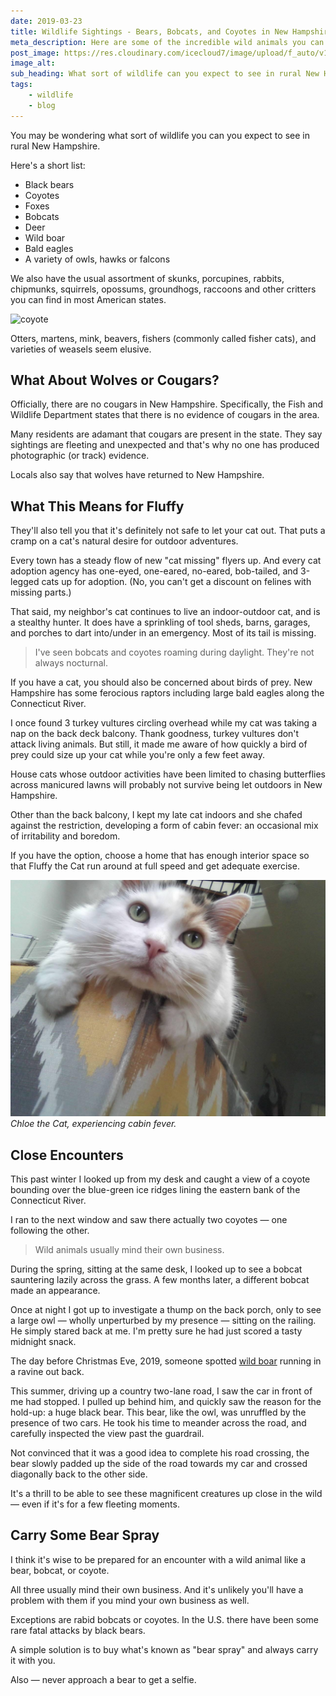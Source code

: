 ```yaml
---
date: 2019-03-23
title: Wildlife Sightings - Bears, Bobcats, and Coyotes in New Hampshire
meta_description: Here are some of the incredible wild animals you can expect to see or encounter once you move to New Hampshre.
post_image: https://res.cloudinary.com/icecloud7/image/upload/f_auto/v1570511812/ruralnh/coyote_nslzqu.png
image_alt: 
sub_heading: What sort of wildlife can you expect to see in rural New Hampshire? Are there really cougars and wolves in the granite state? And what does all this mean for Fluffy the Cat?
tags:
    - wildlife
    - blog
---
```


You may be wondering what sort of wildlife you can you expect to see in rural New Hampshire. 

Here's a short list:

* Black bears
* Coyotes 
* Foxes
* Bobcats
* Deer
* Wild boar
* Bald eagles
* A variety of owls, hawks or falcons

We also have the usual assortment of skunks, porcupines, rabbits, chipmunks, squirrels, opossums, groundhogs, raccoons and other critters you can find in most American states. 

![coyote](https://res.cloudinary.com/icecloud7/image/upload/w_auto,f_auto,q_auto/v1570511812/ruralnh/coyote_nslzqu.png)

Otters, martens, mink, beavers, fishers (commonly called fisher cats), and varieties of weasels seem elusive. 

## What About Wolves or Cougars?

Officially, there are no cougars in New Hampshire. Specifically, the Fish and Wildlife Department states that there is no evidence of cougars in the area. 

Many residents are adamant that cougars are present in the state. They say sightings are fleeting and unexpected and that's why no one has produced photographic (or track) evidence. 

Locals also say that wolves have returned to New Hampshire.

## What This Means for Fluffy

They'll also tell you that it's definitely not safe to let your cat out. That puts a cramp on a cat's natural desire for outdoor adventures. 

Every town has a steady flow of new "cat missing" flyers up. And every cat adoption agency has one-eyed, one-eared, no-eared, bob-tailed, and 3-legged cats up for adoption. (No, you can't get a discount on felines with missing parts.)

That said, my neighbor's cat continues to live an indoor-outdoor cat, and is a stealthy hunter. It does have a sprinkling of tool sheds, barns, garages, and porches to dart into/under in an emergency. Most of its tail is missing.

> I've seen bobcats and coyotes roaming during daylight. They're not always nocturnal.

If you have a cat, you should also be concerned about birds of prey. New Hampshire has some ferocious raptors including large bald eagles along the Connecticut River.

I once found 3 turkey vultures circling overhead while my cat was taking a nap on the back deck balcony. Thank goodness, turkey vultures don't attack living animals. But still, it made me aware of how quickly a bird of prey could size up your cat while you're only a few feet away.

House cats whose outdoor activities have been limited to chasing butterflies across manicured lawns will probably not survive being let outdoors in New Hampshire. 

Other than the back balcony, I kept my late cat indoors and she chafed against the restriction, developing a form of cabin fever: an occasional mix of irritability and boredom.

If you have the option, choose a home that has enough interior space so that Fluffy the Cat run around at full speed and get adequate exercise. 

<img src="/images/chloe-on-pouf.jpeg">
<em>Chloe the Cat, experiencing cabin fever.</em>


## Close Encounters

This past winter I looked up from my desk and caught a view of a coyote bounding over the blue-green ice ridges lining the eastern bank of the Connecticut River. 

I ran to the next window and saw there actually two coyotes — one following the other.

> Wild animals usually mind their own business. 

During the spring, sitting at the same desk, I looked up to see a bobcat sauntering lazily across the grass. A few months later, a different bobcat made an appearance. 

Once at night I got up to investigate a thump on the back porch, only to see a large owl — wholly unperturbed by my presence — sitting on the railing. He simply stared back at me. I'm pretty sure he had just scored a tasty midnight snack. 

The day before Christmas Eve, 2019, someone spotted <a href="https://www.wildlife.state.nh.us/wildlife/feral-hogs.html" target="blank">wild boar</a> running in a ravine out back. 

This summer, driving up a country two-lane road, I saw the car in front of me had stopped. I pulled up behind him, and quickly saw the reason for the hold-up: a huge black bear. This bear, like the owl, was unruffled by the presence of two cars. He took his time to meander across the road, and carefully inspected the view past the guardrail. 

Not convinced that it was a good idea to complete his road crossing, the bear slowly padded up the side of the road towards my car and crossed diagonally back to the other side. 

It's a thrill to be able to see these magnificent creatures up close in the wild — even if it's for a few fleeting moments. 

## Carry Some Bear Spray

I think it's wise to be prepared for an encounter with a wild animal like a bear, bobcat, or coyote. 

All three usually mind their own business. And it's unlikely you'll have a problem with them if you mind your own business as well.

Exceptions are rabid bobcats or coyotes. In the U.S. there have been some rare fatal attacks by black bears.

A simple solution is to buy what's known as "bear spray" and always carry it with you. 

Also — never approach a bear to get a selfie.
